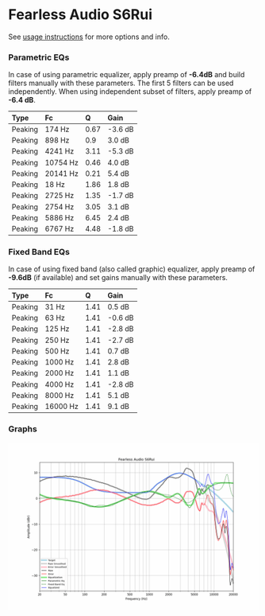 # Fearless Audio S6Rui
See [usage instructions](https://github.com/jaakkopasanen/AutoEq#usage) for more options and info.

### Parametric EQs
In case of using parametric equalizer, apply preamp of **-6.4dB** and build filters manually
with these parameters. The first 5 filters can be used independently.
When using independent subset of filters, apply preamp of **-6.4 dB**.

| Type    | Fc       |    Q | Gain    |
|:--------|:---------|:-----|:--------|
| Peaking | 174 Hz   | 0.67 | -3.6 dB |
| Peaking | 898 Hz   | 0.9  | 3.0 dB  |
| Peaking | 4241 Hz  | 3.11 | -5.3 dB |
| Peaking | 10754 Hz | 0.46 | 4.0 dB  |
| Peaking | 20141 Hz | 0.21 | 5.4 dB  |
| Peaking | 18 Hz    | 1.86 | 1.8 dB  |
| Peaking | 2725 Hz  | 1.35 | -1.7 dB |
| Peaking | 2754 Hz  | 3.05 | 3.1 dB  |
| Peaking | 5886 Hz  | 6.45 | 2.4 dB  |
| Peaking | 6767 Hz  | 4.48 | -1.8 dB |

### Fixed Band EQs
In case of using fixed band (also called graphic) equalizer, apply preamp of **-9.6dB**
(if available) and set gains manually with these parameters.

| Type    | Fc       |    Q | Gain    |
|:--------|:---------|:-----|:--------|
| Peaking | 31 Hz    | 1.41 | 0.5 dB  |
| Peaking | 63 Hz    | 1.41 | -0.6 dB |
| Peaking | 125 Hz   | 1.41 | -2.8 dB |
| Peaking | 250 Hz   | 1.41 | -2.7 dB |
| Peaking | 500 Hz   | 1.41 | 0.7 dB  |
| Peaking | 1000 Hz  | 1.41 | 2.8 dB  |
| Peaking | 2000 Hz  | 1.41 | 1.1 dB  |
| Peaking | 4000 Hz  | 1.41 | -2.8 dB |
| Peaking | 8000 Hz  | 1.41 | 5.1 dB  |
| Peaking | 16000 Hz | 1.41 | 9.1 dB  |

### Graphs
![](./Fearless%20Audio%20S6Rui.png)